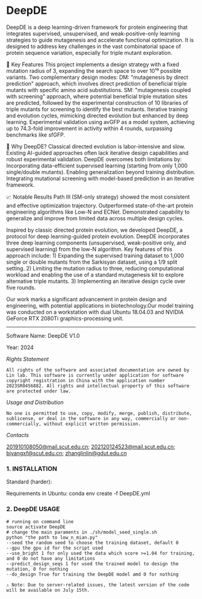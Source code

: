 # DeepDE

DeepDE is a deep learning-driven framework for protein engineering that integrates supervised, unsupervised, and weak-positive-only learning strategies to guide mutagenesis and accelerate functional optimization. It is designed to address key challenges in the vast combinatorial space of protein sequence variation, especially for triple mutant exploration.

🚀 Key Features
This project implements a design strategy with a fixed mutation radius of 3,  expanding the search space to over 10¹⁰ possible variants. 
Two complementary design modes:
DM:  "mutagenesis by direct prediction" approach, which involves direct prediction of beneficial triple mutants with specific amino acid substitutions.
SM: "mutagenesis coupled with screening" approach, where potential beneficial triple mutation sites are predicted, followed by the experimental construction of 10 libraries of triple mutants for screening to identify the best mutants.
Iterative training and evolution cycles, mimicking directed evolution but enhanced by deep learning.
Experimental validation using avGFP as a model system, achieving up to 74.3-fold improvement in activity within 4 rounds, surpassing benchmarks like sfGFP.

🎯 Why DeepDE?
Classical directed evolution is labor-intensive and slow. Existing AI-guided approaches often lack iterative design capabilities and robust experimental validation. DeepDE overcomes both limitations by:
Incorporating data-efficient supervised learning (starting from only 1,000 single/double mutants).
Enabling generalization beyond training distribution.
Integrating mutational screening with model-based prediction in an iterative framework.

📈 Notable Results
Path III (SM-only strategy) showed the most consistent and effective optimization trajectory.
Outperformed state-of-the-art protein engineering algorithms like Low-N and ECNet.
Demonstrated capability to generalize and improve from limited data across multiple design cycles.


Inspired by classic directed protein evolution, we developed DeepDE, a protocol for deep learning-guided protein evolution. DeepDE incorporates three deep learning components (unsupervised, weak-positive only, and supervised learning) from the low-N algorithm. Key features of this approach include: 1) Expanding the supervised training dataset to 1,000 single or double mutants from the Sarkisyan dataset, using a 1/9 split setting. 2) Limiting the mutation radius to three, reducing computational workload and enabling the use of a standard mutagenesis kit to explore alternative triple mutants. 3) Implementing an iterative design cycle over five rounds.

Our work marks a significant advancement in protein design and engineering, with potential applications in biotechnology.Our model training was conducted on a workstation with dual Ubuntu 18.04.03 and NVIDIA GeForce RTX 2080Ti graphics-processing unit.

------

Software Name: DeepDE V1.0

Year: 2024

*Rights Statement*

```
All rights of the software and associated documentation are owned by Lin lab. This software is currently under application for software copyright registration in China with the application number 2023SR0456882. All rights and intellectual property of this software are protected under law.
```

*Usage and Distribution*

```
No one is permitted to use, copy, modify, merge, publish, distribute, sublicense, or deal in the software in any way, commercially or non-commercially, without explicit written permission.
```

*Contacts*

201910108050@mail.scut.edu.cn; 202120124523@mail.scut.edu.cn; biyangxf@scut.edu.cn; zhanglinlin@gdut.edu.cn



### 1. INSTALLATION

Standard (harder):

Requirements in Ubuntu:
  conda env create -f DeepDE.yml

### 2. DeepDE USAGE

```
# running on command line
source activate DeepDE
# change the main paraments in ./sh/model_seed_single.sh
python "the path to low_n_mian.py"
--seed the random seed to choose the training dataset, default 0
--gpu the gpu id for the script used
--use_bright 1 for only used the data which score >=1.04 for training, and 0 do not have any limitations
--predict_design_seqs 1 for used the trained model to design the mutation, 0 for nothing
--do_design True for training the DeepDE model amd 0 for nothing
```
```
⚠ Note: Due to server-related issues, the latest version of the code will be available on July 15th.
